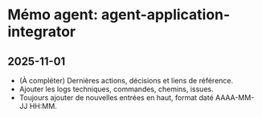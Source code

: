 # Mémo agent: agent-application-integrator

## 2025-11-01
- (À compléter) Dernières actions, décisions et liens de référence.
- Ajouter les logs techniques, commandes, chemins, issues.
- Toujours ajouter de nouvelles entrées en haut, format daté AAAA-MM-JJ HH:MM.
